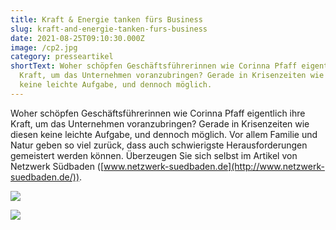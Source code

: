 ```yaml
---
title: Kraft & Energie tanken fürs Business
slug: kraft-and-energie-tanken-furs-business
date: 2021-08-25T09:10:30.000Z
image: /cp2.jpg
category: presseartikel
shortText: Woher schöpfen Geschäftsführerinnen wie Corinna Pfaff eigentlich ihre
  Kraft, um das Unternehmen voranzubringen? Gerade in Krisenzeiten wie diesen
  keine leichte Aufgabe, und dennoch möglich.
---
```


Woher schöpfen Geschäftsführerinnen wie Corinna Pfaff eigentlich ihre Kraft, um das Unternehmen voranzubringen? Gerade in Krisenzeiten wie diesen keine leichte Aufgabe, und dennoch möglich. Vor allem Familie und Natur geben so viel zurück, dass auch schwierigste Herausforderungen gemeistert werden können. Überzeugen Sie sich selbst im Artikel von Netzwerk Südbaden ([www.netzwerk-suedbaden.de](http://www.netzwerk-suedbaden.de/)).

![](/2021-08-25-2-1-721x1024.png)

![](/2021-08-25-3-719x1024.png)
